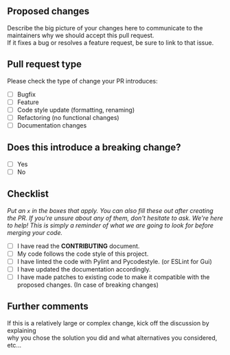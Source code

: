 ## Proposed changes

Describe the big picture of your changes here to communicate to the maintainers why we should accept this pull request.\
If it fixes a bug or resolves a feature request, be sure to link to that issue.

## Pull request type

<!-- Please do not submit updates to dependencies unless it fixes an issue. --> 

<!-- Please try to limit your pull request to one type, submit multiple pull requests if needed. --> 

Please check the type of change your PR introduces:
- [ ] Bugfix
- [ ] Feature
- [ ] Code style update (formatting, renaming)
- [ ] Refactoring (no functional changes)
- [ ] Documentation changes

## Does this introduce a breaking change?

- [ ] Yes
- [ ] No

<!-- If this introduces a breaking change, please describe the impact it has on the existing behavior. -->

## Checklist

_Put an `x` in the boxes that apply. You can also fill these out after creating the PR.
If you're unsure about any of them, don't hesitate to ask. We're here to help!
This is simply a reminder of what we are going to look for before merging your code._
- [ ] I have read the **CONTRIBUTING** document.
- [ ] My code follows the code style of this project.
- [ ] I have linted the code with Pylint and Pycodestyle. (or ESLint for Gui)
- [ ] I have updated the documentation accordingly.
- [ ] I have made patches to existing code to make it compatible with the proposed changes. (In case of breaking changes)

## Further comments

If this is a relatively large or complex change, kick off the discussion by explaining \
why you chose the solution you did and what alternatives you considered, etc...
